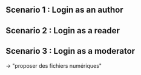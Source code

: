 ## Scenario 1 : Login as an author

## Scenario 2 : Login as a reader

## Scenario 3 : Login as a moderator

-> "proposer des fichiers numériques"